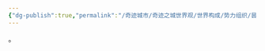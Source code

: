 ```yaml
---
{"dg-publish":true,"permalink":"/奇迹城市/奇迹之城世界观/世界构成/势力组织/昙复兴人民科技联盟/昙（Tan）/","dgPassFrontmatter":true}
---
```


。